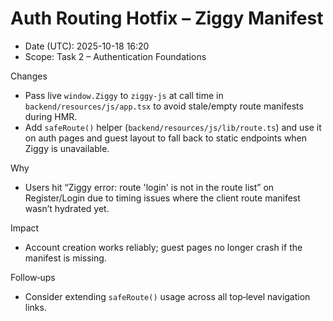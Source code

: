 # Auth Routing Hotfix – Ziggy Manifest

- Date (UTC): 2025-10-18 16:20
- Scope: Task 2 – Authentication Foundations

Changes
- Pass live `window.Ziggy` to `ziggy-js` at call time in `backend/resources/js/app.tsx` to avoid stale/empty route manifests during HMR.
- Add `safeRoute()` helper (`backend/resources/js/lib/route.ts`) and use it on auth pages and guest layout to fall back to static endpoints when Ziggy is unavailable.

Why
- Users hit “Ziggy error: route 'login' is not in the route list” on Register/Login due to timing issues where the client route manifest wasn’t hydrated yet.

Impact
- Account creation works reliably; guest pages no longer crash if the manifest is missing.

Follow‑ups
- Consider extending `safeRoute()` usage across all top‑level navigation links.
